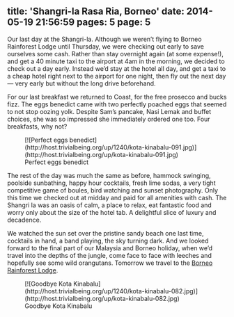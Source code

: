 title: 'Shangri-la Rasa Ria, Borneo'
date: 2014-05-19 21:56:59
pages: 5
page: 5
---

Our last day at the Shangri-la. Although we weren’t flying to Borneo Rainforest Lodge until Thursday, we were checking out early to save ourselves some cash. Rather than stay overnight again (at some expense!), and get a 40 minute taxi to the airport at 4am in the morning, we decided to check out a day early. Instead we’d stay at the hotel all day, and get a taxi to a cheap hotel right next to the airport for one night, then fly out the next day — very early but without the long drive beforehand.

For our last breakfast we returned to Coast, for the free prosecco and bucks fizz. The eggs benedict came with two perfectly poached eggs that seemed to not stop oozing yolk. Despite Sam’s pancake, Nasi Lemak and buffet choices, she was so impressed she immediately ordered one too. Four breakfasts, why not?

<figure class="generated-figure generated-figure--retina generated-figure--620 generated-figure--landscape">[![Perfect eggs benedict](http://host.trivialbeing.org/up/1240/kota-kinabalu-091.jpg)](http://host.trivialbeing.org/up/kota-kinabalu-091.jpg)<figcaption class="generated-figure-caption">Perfect eggs benedict</figcaption></figure>

The rest of the day was much the same as before, hammock swinging, poolside sunbathing, happy hour cocktails, fresh lime sodas, a very tight competitive game of boules, bird watching and sunset photography. Only this time we checked out at midday and paid for all amenities with cash. The Shangri la was an oasis of calm, a place to relax, eat fantastic food and worry only about the size of the hotel tab. A delightful slice of luxury and decadence.

We watched the sun set over the pristine sandy beach one last time, cocktails in hand, a band playing, the sky turning dark. And we looked forward to the final part of our Malaysia and Borneo holiday, when we’d travel into the depths of the jungle, come face to face with leeches and hopefully see some wild orangutans. Tomorrow we travel to the [Borneo Rainforest Lodge](/2014/05/borneo-rainforest-lodge/ "Borneo Rainforest Lodge").

<figure class="generated-figure generated-figure--retina generated-figure--620 generated-figure--portrait">[![Goodbye Kota Kinabalu](http://host.trivialbeing.org/up/1240/kota-kinabalu-082.jpg)](http://host.trivialbeing.org/up/kota-kinabalu-082.jpg)<figcaption class="generated-figure-caption">Goodbye Kota Kinabalu</figcaption></figure>
